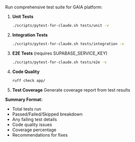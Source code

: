 Run comprehensive test suite for GAIA platform:

1. **Unit Tests**
   ```bash
   ./scripts/pytest-for-claude.sh tests/unit -v
   ```

2. **Integration Tests**
   ```bash
   ./scripts/pytest-for-claude.sh tests/integration -v
   ```

3. **E2E Tests** (requires SUPABASE_SERVICE_KEY)
   ```bash
   ./scripts/pytest-for-claude.sh tests/e2e -v
   ```

4. **Code Quality**
   ```bash
   ruff check app/
   ```

5. **Test Coverage**
   Generate coverage report from test results

**Summary Format:**
- Total tests run
- Passed/Failed/Skipped breakdown
- Any failing test details
- Code quality issues
- Coverage percentage
- Recommendations for fixes